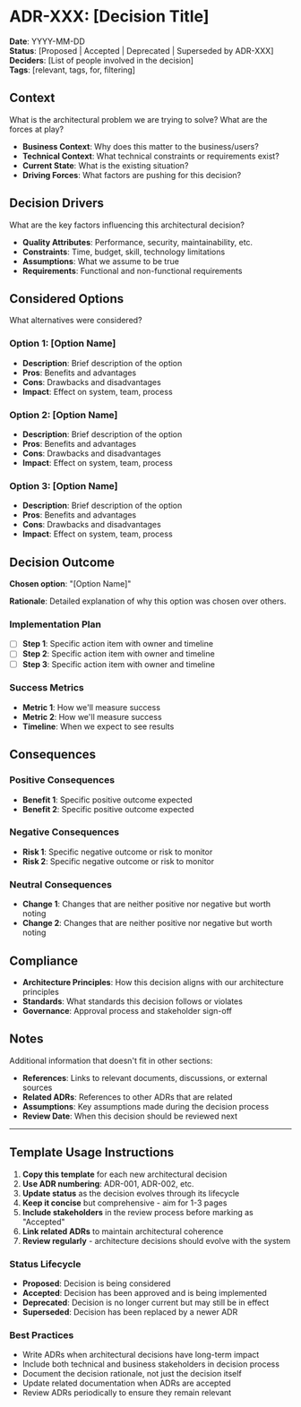 # ADR-XXX: [Decision Title]

**Date**: YYYY-MM-DD  
**Status**: [Proposed | Accepted | Deprecated | Superseded by ADR-XXX]  
**Deciders**: [List of people involved in the decision]  
**Tags**: [relevant, tags, for, filtering]

## Context

What is the architectural problem we are trying to solve? What are the forces at play?

- **Business Context**: Why does this matter to the business/users?
- **Technical Context**: What technical constraints or requirements exist?
- **Current State**: What is the existing situation?
- **Driving Forces**: What factors are pushing for this decision?

## Decision Drivers

What are the key factors influencing this architectural decision?

- **Quality Attributes**: Performance, security, maintainability, etc.
- **Constraints**: Time, budget, skill, technology limitations
- **Assumptions**: What we assume to be true
- **Requirements**: Functional and non-functional requirements

## Considered Options

What alternatives were considered?

### Option 1: [Option Name]
- **Description**: Brief description of the option
- **Pros**: Benefits and advantages
- **Cons**: Drawbacks and disadvantages
- **Impact**: Effect on system, team, process

### Option 2: [Option Name]
- **Description**: Brief description of the option
- **Pros**: Benefits and advantages
- **Cons**: Drawbacks and disadvantages
- **Impact**: Effect on system, team, process

### Option 3: [Option Name]
- **Description**: Brief description of the option
- **Pros**: Benefits and advantages
- **Cons**: Drawbacks and disadvantages
- **Impact**: Effect on system, team, process

## Decision Outcome

**Chosen option**: "[Option Name]"

**Rationale**: Detailed explanation of why this option was chosen over others.

### Implementation Plan
- [ ] **Step 1**: Specific action item with owner and timeline
- [ ] **Step 2**: Specific action item with owner and timeline
- [ ] **Step 3**: Specific action item with owner and timeline

### Success Metrics
- **Metric 1**: How we'll measure success
- **Metric 2**: How we'll measure success
- **Timeline**: When we expect to see results

## Consequences

### Positive Consequences
- **Benefit 1**: Specific positive outcome expected
- **Benefit 2**: Specific positive outcome expected

### Negative Consequences
- **Risk 1**: Specific negative outcome or risk to monitor
- **Risk 2**: Specific negative outcome or risk to monitor

### Neutral Consequences
- **Change 1**: Changes that are neither positive nor negative but worth noting
- **Change 2**: Changes that are neither positive nor negative but worth noting

## Compliance

- **Architecture Principles**: How this decision aligns with our architecture principles
- **Standards**: What standards this decision follows or violates
- **Governance**: Approval process and stakeholder sign-off

## Notes

Additional information that doesn't fit in other sections:

- **References**: Links to relevant documents, discussions, or external sources
- **Related ADRs**: References to other ADRs that are related
- **Assumptions**: Key assumptions made during the decision process
- **Review Date**: When this decision should be reviewed next

---

## Template Usage Instructions

1. **Copy this template** for each new architectural decision
2. **Use ADR numbering**: ADR-001, ADR-002, etc.
3. **Update status** as the decision evolves through its lifecycle
4. **Keep it concise** but comprehensive - aim for 1-3 pages
5. **Include stakeholders** in the review process before marking as "Accepted"
6. **Link related ADRs** to maintain architectural coherence
7. **Review regularly** - architecture decisions should evolve with the system

### Status Lifecycle
- **Proposed**: Decision is being considered
- **Accepted**: Decision has been approved and is being implemented
- **Deprecated**: Decision is no longer current but may still be in effect
- **Superseded**: Decision has been replaced by a newer ADR

### Best Practices
- Write ADRs when architectural decisions have long-term impact
- Include both technical and business stakeholders in decision process
- Document the decision rationale, not just the decision itself
- Update related documentation when ADRs are accepted
- Review ADRs periodically to ensure they remain relevant